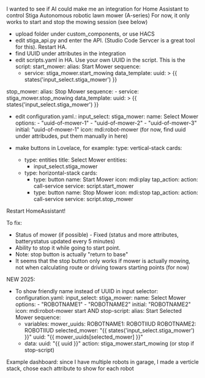 I wanted to see if AI could make me an integration for Home Assistant to control Stiga Autonomous robotic lawn mower (A-series)
For now, it only works to start and stop the mowing session (see below)

- upload folder under custom_components, or use HACS
- edit stiga_api.py and enter the API. (Studio Code Servcer is a great tool for this). Restart HA.
- find UUID under attributes in the integration
- edit scripts.yaml in HA. Use your own UUID in the script. This is the script:
start_mower:
  alias: Start Mower
  sequence:
    - service: stiga_mower.start_mowing
      data_template:
        uuid: >
          {{ states('input_select.stiga_mower') }}

stop_mower:
  alias: Stop Mower
  sequence:
    - service: stiga_mower.stop_mowing
      data_template:
        uuid: >
          {{ states('input_select.stiga_mower') }}

- edit configuration.yaml.:
input_select:
  stiga_mower:
    name: Select Mower
    options:
      - "uuid-of-mower-1"
      - "uuid-of-mower-2"
      - "uuid-of-mower-3"
    initial: "uuid-of-mower-1"
    icon: mdi:robot-mower
(for now, find uuid under attribudes, put them manually in here)

- make buttons in Lovelace, for example:
type: vertical-stack
cards:
  - type: entities
    title: Select Mower
    entities:
      - input_select.stiga_mower
  - type: horizontal-stack
    cards:
      - type: button
        name: Start Mower
        icon: mdi:play
        tap_action:
          action: call-service
          service: script.start_mower
      - type: button
        name: Stop Mower
        icon: mdi:stop
        tap_action:
          action: call-service
          service: script.stop_mower

Restart HomeAssistant!

To fix:
- Status of mower (if possible) - Fixed (status and more attributes, batterystatus updated every 5 minutes)
- Ability to stop it while going to start point. 
- Note: stop button is actually "return to base"
- It seems that the stop button only works if mower is actually mowing, not when calculating route or driving towars starting points (for now)

NEW 2025:
- To show friendly name instead of UUID in input selector:
configuration.yaml:
input_select:
  stiga_mower:
    name: Select Mower
    options:
      - "ROBOTNAME1"
      - "ROBOTNAME2"
    initial: "ROBOTNAME2"
    icon: mdi:robot-mower
start AND stop-script:
alias: Start Selected Mower
sequence:
  - variables:
      mower_uuids:
        ROBOTNAME1: ROBOTIIUD
        ROBOTNAME2: ROBOTIIUD
      selected_mower: "{{ states('input_select.stiga_mower') }}"
      uuid: "{{ mower_uuids[selected_mower] }}"
  - data:
      uuid: "{{ uuid }}"
    action: stiga_mower.start_mowing (or stop if stop-script)

Example dashboard: since I have multiple robots in garage, I made a verticle stack, chose each attribute to show for each robot

    
